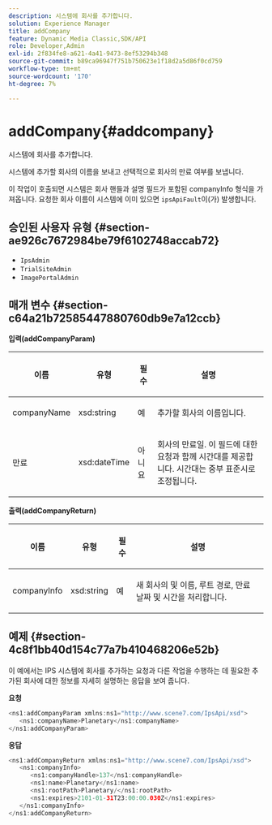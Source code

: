 ```yaml
---
description: 시스템에 회사를 추가합니다.
solution: Experience Manager
title: addCompany
feature: Dynamic Media Classic,SDK/API
role: Developer,Admin
exl-id: 2f834fe8-a621-4a41-9473-8ef53294b348
source-git-commit: b89ca96947f751b750623e1f18d2a5d86f0cd759
workflow-type: tm+mt
source-wordcount: '170'
ht-degree: 7%

---
```


# addCompany{#addcompany}

시스템에 회사를 추가합니다.

시스템에 추가할 회사의 이름을 보내고 선택적으로 회사의 만료 여부를 보냅니다.

이 작업이 호출되면 시스템은 회사 핸들과 설명 필드가 포함된 companyInfo 형식을 가져옵니다. 요청한 회사 이름이 시스템에 이미 있으면 `ipsApiFault`이(가) 발생합니다.

## 승인된 사용자 유형 {#section-ae926c7672984be79f6102748accab72}

* `IpsAdmin`
* `TrialSiteAdmin`
* `ImagePortalAdmin`

## 매개 변수 {#section-c64a21b72585447880760db9e7a12ccb}

**입력(addCompanyParam)**

<table id="table_AA915BAD2E8E4A1B9719725994309CE8"> 
 <thead> 
  <tr> 
   <th colname="col1" class="entry"> <p>이름 </p> </th> 
   <th colname="col2" class="entry"> <p>유형 </p> </th> 
   <th colname="col3" class="entry"> <p>필수 </p> </th> 
   <th colname="col4" class="entry"> <p>설명 </p> </th> 
  </tr> 
 </thead>
 <tbody> 
  <tr> 
   <td colname="col1"> <p><span class="codeph"> <span class="varname"> companyName</span> </span> </p> </td> 
   <td colname="col2"> <p><span class="codeph"> xsd:string</span> </p> </td> 
   <td colname="col3"> <p>예 </p> </td> 
   <td colname="col4"> <p>추가할 회사의 이름입니다. </p> </td> 
  </tr> 
  <tr> 
   <td colname="col1"> <p><span class="codeph"> <span class="varname"> 만료</span> </span> </p> </td> 
   <td colname="col2"> <p><span class="codeph"> xsd:dateTime</span> </p> </td> 
   <td colname="col3"> <p>아니요 </p> </td> 
   <td colname="col4"> <p>회사의 만료일. 이 필드에 대한 요청과 함께 시간대를 제공합니다. 시간대는 중부 표준시로 조정됩니다. </p> </td> 
  </tr> 
 </tbody> 
</table>

**출력(addCompanyReturn)**

<table id="table_89EBAC0E0FB34793BD843837BB02B518"> 
 <thead> 
  <tr> 
   <th colname="col1" class="entry"> <p>이름 </p> </th> 
   <th colname="col2" class="entry"> <p>유형 </p> </th> 
   <th colname="col3" class="entry"> <p>필수 </p> </th> 
   <th colname="col4" class="entry"> <p>설명 </p> </th> 
  </tr> 
 </thead>
 <tbody> 
  <tr> 
   <td colname="col1"> <p><span class="codeph"> <span class="varname"> companyInfo</span> </span> </p> </td> 
   <td colname="col2"> <p><span class="codeph"> xsd:string</span> </p> </td> 
   <td colname="col3"> <p>예 </p> </td> 
   <td colname="col4"> <p>새 회사의 및 이름, 루트 경로, 만료 날짜 및 시간을 처리합니다. </p> </td> 
  </tr> 
 </tbody> 
</table>

## 예제 {#section-4c8f1bb40d154c77a7b410468206e52b}

이 예에서는 IPS 시스템에 회사를 추가하는 요청과 다른 작업을 수행하는 데 필요한 추가된 회사에 대한 정보를 자세히 설명하는 응답을 보여 줍니다.

**요청**

```java {.line-numbers}
<ns1:addCompanyParam xmlns:ns1="http://www.scene7.com/IpsApi/xsd">
   <ns1:companyName>Planetary</ns1:companyName>
</ns1:addCompanyParam>
```

**응답**

```java {.line-numbers}
<ns1:addCompanyReturn xmlns:ns1="http://www.scene7.com/IpsApi/xsd">
   <ns1:companyInfo>
      <ns1:companyHandle>137</ns1:companyHandle>
      <ns1:name>Planetary</ns1:name>
      <ns1:rootPath>Planetary/</ns1:rootPath>
      <ns1:expires>2101-01-31T23:00:00.030Z</ns1:expires>
   </ns1:companyInfo>
</ns1:addCompanyReturn>
```
